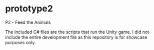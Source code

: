 # prototype2
P2 - Feed the Animals

 The included C# files are the scripts that run the Unity game. I did not include the entire development file as this repository is for showcase purposes only.
